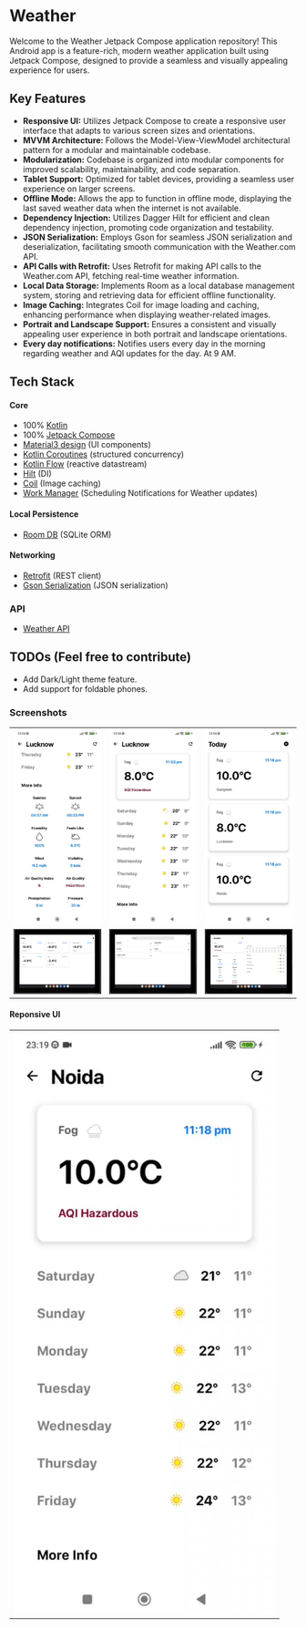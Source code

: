 # Weather

Welcome to the Weather Jetpack Compose application repository! This Android app is a feature-rich, modern weather application built using Jetpack Compose, designed to provide a seamless and visually appealing experience for users. 


## Key Features

- **Responsive UI:** Utilizes Jetpack Compose to create a responsive user interface that adapts to various screen sizes and orientations.
- **MVVM Architecture:** Follows the Model-View-ViewModel architectural pattern for a modular and maintainable codebase.
- **Modularization:** Codebase is organized into modular components for improved scalability, maintainability, and code separation.
- **Tablet Support:** Optimized for tablet devices, providing a seamless user experience on larger screens.
- **Offline Mode:** Allows the app to function in offline mode, displaying the last saved weather data when the internet is not available.
- **Dependency Injection:** Utilizes Dagger Hilt for efficient and clean dependency injection, promoting code organization and testability.
- **JSON Serialization:** Employs Gson for seamless JSON serialization and deserialization, facilitating smooth communication with the Weather.com API.
- **API Calls with Retrofit:** Uses Retrofit for making API calls to the Weather.com API, fetching real-time weather information.
- **Local Data Storage:** Implements Room as a local database management system, storing and retrieving data for efficient offline functionality.
- **Image Caching:** Integrates Coil for image loading and caching, enhancing performance when displaying weather-related images.
- **Portrait and Landscape Support:** Ensures a consistent and visually appealing user experience in both portrait and landscape orientations.
- **Every day notifications:** Notifies users every day in the morning regarding weather and AQI updates for the day. At 9 AM.


## Tech Stack

#### Core

- 100% [Kotlin](https://kotlinlang.org/)
- 100% [Jetpack Compose](https://developer.android.com/jetpack/compose)
- [Material3 design](https://m3.material.io/) (UI components)
- [Kotlin Coroutines](https://kotlinlang.org/docs/coroutines-overview.html) (structured concurrency)
- [Kotlin Flow](https://kotlinlang.org/docs/flow.html) (reactive datastream)
- [Hilt](https://dagger.dev/hilt/) (DI)
- [Coil](https://coil-kt.github.io/coil/) (Image caching)
- [Work Manager](https://developer.android.com/reference/androidx/work/WorkManager) (Scheduling Notifications for Weather updates)

#### Local Persistence
- [Room DB](https://developer.android.com/training/data-storage/room) (SQLite ORM)

#### Networking
- [Retrofit](https://square.github.io/retrofit/) (REST client)
- [Gson Serialization](https://github.com/google/gson) (JSON serialization)

### API
- [Weather API](https://www.weatherapi.com/)


## TODOs (Feel free to contribute)

- Add Dark/Light theme feature.
- Add support for foldable phones.

### Screenshots
|          |             |                |
| :---:    |    :----:   |          :---: |
| ![1](https://raw.githubusercontent.com/vikanshu-joshi/Weather/main/screenshots/preview1.jpg) | ![2](https://raw.githubusercontent.com/vikanshu-joshi/Weather/main/screenshots/preview2.jpg) | ![3](https://raw.githubusercontent.com/vikanshu-joshi/Weather/main/screenshots/preview3.jpg)
| ![5](https://raw.githubusercontent.com/vikanshu-joshi/Weather/main/screenshots/preview5.png) | ![6](https://raw.githubusercontent.com/vikanshu-joshi/Weather/main/screenshots/preview6.png) |![7](https://raw.githubusercontent.com/vikanshu-joshi/Weather/main/screenshots/preview7.png)

#### Reponsive UI

|          |
| :---:    |
| ![1](https://raw.githubusercontent.com/vikanshu-joshi/Weather/main/screenshots/responsive_ui.gif) |

